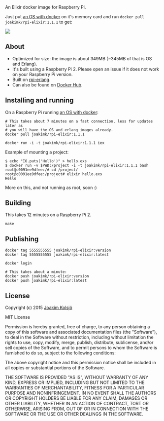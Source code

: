 An Elixir docker image for Raspberry Pi.

Just put [an OS with docker](http://blog.hypriot.com/downloads/) on it's memory card and run `docker pull joakimk/rpi-elixir:1.1.1` to get:

![](https://s3-eu-west-1.amazonaws.com/uploads-eu.hipchat.com/10794/29896/UqWChcQoYl7vADa/Screen%20Shot%202015-11-04%20at%2018.47.27.png)

## About

* Optimized for size: the image is about 349MB (~345MB of that is OS and Erlang).
* It's built using a Raspberry Pi 2. Please open an issue if it does not work on your Raspberry Pi version.
* Built on [rpi-erlang](https://github.com/joakimk/rpi-erlang).
* Can also be found on [Docker Hub](https://hub.docker.com/r/joakimk/rpi-elixir/).

## Installing and running

On a Raspberry Pi running [an OS with docker](http://blog.hypriot.com/downloads/):

    # This takes about 7 minutes on a fast connection, less for updates later as
    # you will have the OS and erlang images already.
    docker pull joakimk/rpi-elixir:1.1.1

    docker run -i -t joakimk/rpi-elixir:1.1.1 iex
    
Example of mounting a project:

    $ echo "IO.puts('Hello')" > hello.exs
    $ docker run -v $PWD:/project -i -t joakimk/rpi-elixir:1.1.1 bash
    root@c0091ee9dfee:/# cd /project/
    root@c0091ee9dfee:/project# elixir hello.exs
    Hello
    
More on this, and not running as root, soon :)

## Building

This takes 12 minutes on a Raspberry Pi 2.

    make

## Publishing

    docker tag 5555555555 joakimk/rpi-elixir:version
    docker tag 5555555555 joakimk/rpi-elixir:latest

    docker login

    # This takes about a minute:
    docker push joakimk/rpi-elixir:version
    docker push joakimk/rpi-elixir:latest

## License

Copyright (c) 2015 [Joakim Kolsjö](https://twitter.com/joakimk)

MIT License

Permission is hereby granted, free of charge, to any person obtaining
a copy of this software and associated documentation files (the
"Software"), to deal in the Software without restriction, including
without limitation the rights to use, copy, modify, merge, publish,
distribute, sublicense, and/or sell copies of the Software, and to
permit persons to whom the Software is furnished to do so, subject to
the following conditions:

The above copyright notice and this permission notice shall be
included in all copies or substantial portions of the Software.

THE SOFTWARE IS PROVIDED "AS IS", WITHOUT WARRANTY OF ANY KIND,
EXPRESS OR IMPLIED, INCLUDING BUT NOT LIMITED TO THE WARRANTIES OF
MERCHANTABILITY, FITNESS FOR A PARTICULAR PURPOSE AND
NONINFRINGEMENT. IN NO EVENT SHALL THE AUTHORS OR COPYRIGHT HOLDERS BE
LIABLE FOR ANY CLAIM, DAMAGES OR OTHER LIABILITY, WHETHER IN AN ACTION
OF CONTRACT, TORT OR OTHERWISE, ARISING FROM, OUT OF OR IN CONNECTION
WITH THE SOFTWARE OR THE USE OR OTHER DEALINGS IN THE SOFTWARE.
